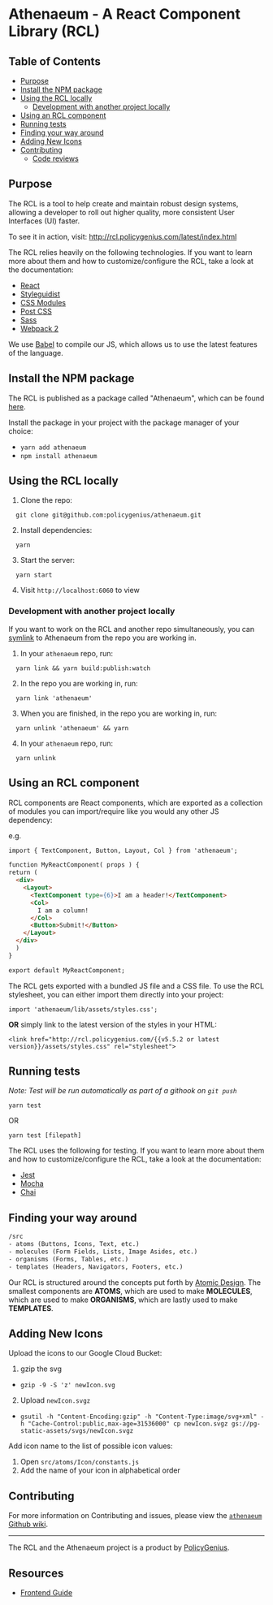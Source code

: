 # Athenaeum - A React Component Library (RCL)

## Table of Contents

  - [Purpose](#purpose)
  - [Install the NPM package](#install-the-npm-package)
  - [Using the RCL locally](#using-the-rcl-locally)
    - [Development with another project locally](#development-with-another-project-locally)
  - [Using an RCL component](#using-an-rcl-component)
  - [Running tests](#running-tests)
  - [Finding your way around](#finding-your-way-around)
  - [Adding New Icons](#adding-new-icons)
  - [Contributing](#contributing)
    - [Code reviews](#code-reviews)

## Purpose

The RCL is a tool to help create and maintain robust design systems, allowing a developer to roll out higher quality, more consistent User Interfaces (UI) faster.

To see it in action, visit:
http://rcl.policygenius.com/latest/index.html

The RCL relies heavily on the following technologies. If you want to learn more about them and how to customize/configure the RCL, take a look at the documentation:

* [React](https://facebook.github.io/react/)
* [Styleguidist](https://github.com/styleguidist/react-styleguidist)
* [CSS Modules](https://github.com/css-modules/css-modules)
* [Post CSS](http://postcss.org/)
* [Sass](http://sass-lang.com/)
* [Webpack 2](https://webpack.js.org/)

We use [Babel](https://babeljs.io/) to compile our JS, which allows us to use the latest features of the language.


## Install the NPM package

The RCL is published as a package called "Athenaeum", which can be found [here](https://www.npmjs.com/package/athenaeum).

Install the package in your project with the package manager of your choice:

- `yarn add athenaeum`
- `npm install athenaeum`


## Using the RCL locally
1. Clone the repo:

  ```
    git clone git@github.com:policygenius/athenaeum.git
  ```

2. Install dependencies:

  ```
    yarn
  ```

3. Start the server:

  ```
    yarn start
  ```

4. Visit `http://localhost:6060` to view


### Development with another project locally

If you want to work on the RCL and another repo simultaneously, you can [symlink](https://yarnpkg.com/lang/en/docs/cli/link/) to Athenaeum from the repo you are working in.

1. In your `athenaeum` repo, run:

  ```
    yarn link && yarn build:publish:watch
  ```
2. In the repo you are working in, run:

  ```
    yarn link 'athenaeum'
  ```

3. When you are finished, in the repo you are working in, run:

  ```
    yarn unlink 'athenaeum' && yarn
  ```

4. In your `athenaeum` repo, run:

  ```
    yarn unlink
  ```

## Using an RCL component

RCL components are React components, which are exported as a collection of modules you can import/require like you would any other JS dependency:

e.g.


```html
import { TextComponent, Button, Layout, Col } from 'athenaeum';

function MyReactComponent( props ) {
return (
  <div>
    <Layout>
      <TextComponent type={6}>I am a header!</TextComponent>
      <Col>
        I am a column!
      </Col>
      <Button>Submit!</Button>
    </Layout>
  </div>
  )
}

export default MyReactComponent;
```

The RCL gets exported with a bundled JS file and a CSS file. To use the RCL stylesheet, you can either import them directly into your project:

`import 'athenaeum/lib/assets/styles.css';`

**OR** simply link to the latest version of the styles in your HTML:

`<link href="http://rcl.policygenius.com/{{v5.5.2 or latest version}}/assets/styles.css" rel="stylesheet">`


## Running tests
_Note: Test will be run automatically as part of a githook on `git push`_

`yarn test`

OR

`yarn test [filepath]`

The RCL uses the following for testing. If you want to learn more about them and how to customize/configure the RCL, take a look at the documentation:

* [Jest](https://facebook.github.io/jest/)
* [Mocha](https://mochajs.org/)
* [Chai](http://chaijs.com/)


## Finding your way around

```html
/src
- atoms (Buttons, Icons, Text, etc.)
- molecules (Form Fields, Lists, Image Asides, etc.)
- organisms (Forms, Tables, etc.)
- templates (Headers, Navigators, Footers, etc.)
```

Our RCL is structured around the concepts put forth by [Atomic Design](http://bradfrost.com/blog/post/atomic-web-design/). The smallest components are **ATOMS**, which are used to make **MOLECULES**, which are used to make **ORGANISMS**, which are lastly used to make **TEMPLATES**.

## Adding New Icons

Upload the icons to our Google Cloud Bucket:

1. gzip the svg
  - `gzip -9 -S 'z' newIcon.svg`
2. Upload `newIcon.svgz`
  - `gsutil -h "Content-Encoding:gzip" -h "Content-Type:image/svg+xml" -h "Cache-Control:public,max-age=31536000" cp newIcon.svgz gs://pg-static-assets/svgs/newIcon.svgz`

Add icon name to the list of possible icon values:

1. Open `src/atoms/Icon/constants.js`
2. Add the name of your icon in alphabetical order

## Contributing

For more information on Contributing and issues, please view the [`athenaeum` Github wiki](https://github.com/policygenius/athenaeum/wiki).

***

The RCL and the Athenaeum project is a product by [PolicyGenius](https://www.policygenius.com/).

## Resources
- [Frontend Guide](https://github.com/policygenius/frontend-guide)
